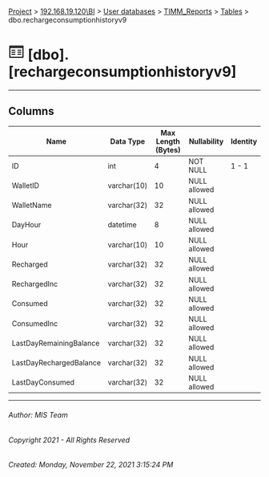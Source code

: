 #### 

[Project](../../../../index.md) > [192.168.19.120\\BI](../../../index.md) > [User databases](../../index.md) > [TIMM_Reports](../index.md) > [Tables](Tables.md) > dbo.rechargeconsumptionhistoryv9

# ![Tables](../../../../Images/Table32.png) [dbo].[rechargeconsumptionhistoryv9]

---

## <a name="#columns"></a>Columns

| Name | Data Type | Max Length (Bytes) | Nullability | Identity |
|---|---|---|---|---|
| ID | int | 4 | NOT NULL | 1 - 1 |
| WalletID | varchar(10) | 10 | NULL allowed |  |
| WalletName | varchar(32) | 32 | NULL allowed |  |
| DayHour | datetime | 8 | NULL allowed |  |
| Hour | varchar(10) | 10 | NULL allowed |  |
| Recharged | varchar(32) | 32 | NULL allowed |  |
| RechargedInc | varchar(32) | 32 | NULL allowed |  |
| Consumed | varchar(32) | 32 | NULL allowed |  |
| ConsumedInc | varchar(32) | 32 | NULL allowed |  |
| LastDayRemainingBalance | varchar(32) | 32 | NULL allowed |  |
| LastDayRechargedBalance | varchar(32) | 32 | NULL allowed |  |
| LastDayConsumed | varchar(32) | 32 | NULL allowed |  |


---

###### Author:  MIS Team

###### Copyright 2021 - All Rights Reserved

###### Created: Monday, November 22, 2021 3:15:24 PM

